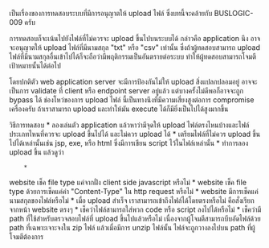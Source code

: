 เป็นเรื่องของการทดสอบระบบที่มีการอนุญาตให้ upload ไฟล์ ซึ่งบทนี้จะคล้ายกับ BUSLOGIC-009  ครับ

การทดสอบก็จะเน้นไปยังไฟล์ที่ไม่ควรจะ upload ขึ้นไปบนระบบได้ กล่าวคือ application นึง อาจจะอนุญาตให้ upload ไฟล์ที่มีนามสกุล "txt" หรือ "csv" เท่านั้น ซึ่งถ้าผู้ทดสอบสามารถ upload ไฟล์ที่มีนามสกุลอื่นเข้าไปได้ก็จะถือว่ามีพฤติกรรมเป็นอันตรายต่อระบบ ทำให้ผู้ทดสอบสามารถโจมตีเป้าหมายนั้นได้ต่อไป

โดยปกติตัว web application server จะมีการป้องกันไม่ให้ upload สิ่งแปลกปลอมอยู่ อาจจะเป็นการ validate ที่ client หรือ endpoint server อยู่แล้ว แต่บางครั้งไม่ดีพอก็อาจจะถูก bypass ได้ ช่องโหว่ของการ upload ไฟล์ นี้เป็นทางนึงที่มีความเสี่ยงสูงต่อการ compromise เครื่องครับ ถ้าเราสามารถ upload และทำให้มัน execute ได้ก็มียิ่งเป็นไปได้สูงมากขึ้น

วิธีการทดสอบ
	* 
ลองเล่นตัว application แล้วหาว่ามีจุดให้ upload ไฟล์ตรงไหนบ้างและไฟล์ประเภทไหนที่ควรจะ upload ขึ้นไปได้ และไม่ควร upload ได้
	* 
เตรียมไฟล์ที่ไม่ควร upload ขึ้นไปได้เหล่านั้นเช่น jsp, exe, หรือ html ซึ่งมีการเขียน script ไว้ในไฟล์เหล่านั้น
	* 
ทำการลอง upload ขึ้น แล้วดูว่า

		* 
website เช็ค file type แค่จากฝั่ง client side javascript หรือไม่
		* 
website เช็ค file type ด้วยการเช็คแค่ค่า "Content-Type" ใน http request หรือไม่
		* 
website มีการเช็คแค่นามสกุลของไฟล์หรือไม่
		* 
เมื่อ upload สำเร็จ เราสามารถเข้าถึงไฟล์ได้โดยตรงหรือไม่ คือสั่งเรียกจากหน้า website ตรงๆ
		* 
เช็คว่าไฟล์สามารถใส่พวก code หรือ script ลงไปได้หรือไม่
		* 
เช็คว่ามี path ที่ใช้สำหรับตรวจสอบไฟล์ที่ upload ขึ้นไปแล้วหรือไม่ เนื่องจากผู้โจมตีสามารถบีบอัดไฟล์ด้วย path ที่เฉพาะเจาะจงใน zip ไฟล์ แล้วเมื่อมีการ unzip ไฟล์นั้น ไฟล์จะถูกวางลงไปบน path ที่ผู้โจมตีต้องการ


